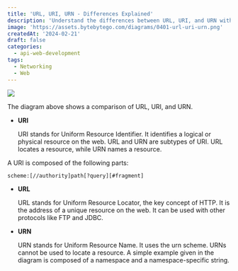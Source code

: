 ```yaml
---
title: 'URL, URI, URN - Differences Explained'
description: 'Understand the differences between URL, URI, and URN with clear examples.'
image: 'https://assets.bytebytego.com/diagrams/0401-url-uri-urn.png'
createdAt: '2024-02-21'
draft: false
categories:
  - api-web-development
tags:
  - Networking
  - Web
---
```


![](https://assets.bytebytego.com/diagrams/0401-url-uri-urn.png)

The diagram above shows a comparison of URL, URI, and URN.

*   **URI**

    URI stands for Uniform Resource Identifier. It identifies a logical or physical resource on the web. URL and URN are subtypes of URI. URL locates a resource, while URN names a resource.

A URI is composed of the following parts:

```
scheme:[//authority]path[?query][#fragment]
```

*   **URL**

    URL stands for Uniform Resource Locator, the key concept of HTTP. It is the address of a unique resource on the web. It can be used with other protocols like FTP and JDBC.
*   **URN**

    URN stands for Uniform Resource Name. It uses the urn scheme. URNs cannot be used to locate a resource. A simple example given in the diagram is composed of a namespace and a namespace-specific string.
